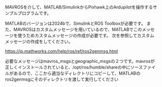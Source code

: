 MAVROSを介して、MATLAB/SimulinkからPixhawk上のArdupilotを操作するサンプルプログラムです。

MATLABのバージョンは2024bで、SimulinkとROS Toolboxが必要です。
また、MAVROSはカスタムメッセージを用いているので、MATLABでこのメッセージを使うためカスタムメッセージの作成が必要です。
次を参照してカスタムメッセージの作成をしてください。

https://jp.mathworks.com/help/ros/ref/ros2genmsg.html

必要なメッセージはmavros_msgsとgeographic_msgsの２つです。mavrosが正しくインストールされていると、/opt/ros/humble/shareの中にソースファイルがあるので、ここから適当なディレクトリにコピーして、MATLABのros2genmsgにそのディレクトリを渡して実行してください





